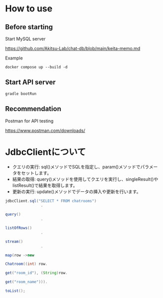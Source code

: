 # How to use

## Before starting

Start MySQL server

https://github.com/Akitsu-Lab/chat-db/blob/main/keita-memo.md

Example

```shell
docker compose up --build -d
```

## Start API server

```shell
gradle bootRun
```

## Recommendation

Postman for API testing

https://www.postman.com/downloads/

# JdbcClientについて

- クエリの実行: sql()メソッドでSQLを指定し、param()メソッドでパラメータをセットします。
- 結果の取得: query()メソッドを使用してクエリを実行し、singleResult()やlistResult()で結果を取得します。
- 更新の実行: update()メソッドでデータの挿入や更新を行います。

```java
jdbcClient.sql("SELECT * FROM chatrooms")
                .

query()
                .

listOfRows()
                .

stream()
                .

map(row ->new

Chatroom((int) row.

get("room_id"), (String)row.

get("room_name"))).

toList();
```